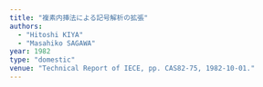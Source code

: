 ```yaml
---
title: "複素内挿法による記号解析の拡張"
authors:
  - "Hitoshi KIYA"
  - "Masahiko SAGAWA"
year: 1982
type: "domestic"
venue: "Technical Report of IECE, pp. CAS82-75, 1982-10-01."
---
```

